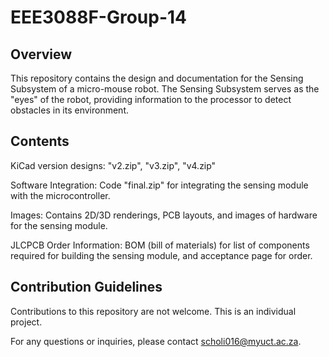 # EEE3088F-Group-14

## Overview

This repository contains the design and documentation for the Sensing Subsystem of a micro-mouse robot. The Sensing Subsystem serves as the "eyes" of the robot, providing information to the processor to detect obstacles in its environment.

## Contents

KiCad version designs: "v2.zip", "v3.zip", "v4.zip"

Software Integration: Code "final.zip" for integrating the sensing module with the microcontroller.

Images: Contains 2D/3D renderings, PCB layouts, and images of hardware for the sensing module.

JLCPCB Order Information: BOM (bill of materials) for list of components required for building the sensing module, and acceptance page for order.

## Contribution Guidelines

Contributions to this repository are not welcome. This is an individual project.



For any questions or inquiries, please contact scholi016@myuct.ac.za.
